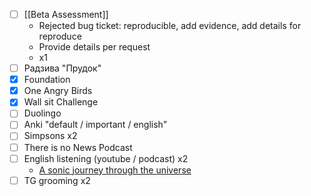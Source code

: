 * [ ] [[Beta Assessment]]
	* Rejected bug ticket: reproducible, add evidence, add details for reproduce
	* Provide details per request
	* x1
* [ ] Радзива "Прудок"
* [x] Foundation
* [x] One Angry Birds
* [x] Wall sit Challenge
* [ ] Duolingo
* [ ] Anki "default / important / english"
* [ ] Simpsons x2
* [ ] There is no News Podcast
* [ ] English listening (youtube / podcast) x2
	* [A sonic journey through the universe](https://www.ted.com/talks/felipe_sanchez_luna_a_sonic_journey_through_the_universe?user_email_address=d98c4c204fe931524df9297081016c28&lctg=62d19f295473360814ba0848&subtitle=en&geo=it)
* [ ] TG grooming x2